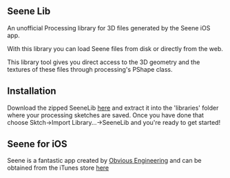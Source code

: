 ## Seene Lib 
An unofficial Processing library for 3D files generated by the Seene iOS app.

With this library you can load Seene files from disk or directly from the web.

This library tool gives you direct access to the 3D geometry and the textures of these files through processing's PShape class.


## Installation
Download the zipped SeeneLib [here](https://github.com/BenVanCitters/SeeneLib---Processing-Library/raw/master/distribution/SeeneLib-1/download/SeeneLib-1.zip) and extract it into the 'libraries' folder where your processing sketches are saved.  Once you have done that choose Sktch->Import Library…->SeeneLib and you're ready to get started!


## Seene for iOS
Seene is a fantastic app created by [Obvious Engineering](http://obviousengine.com/) and can be obtained from the iTunes store [here](https://itunes.apple.com/gb/app/seene/id698878590?ls=1&mt=8)